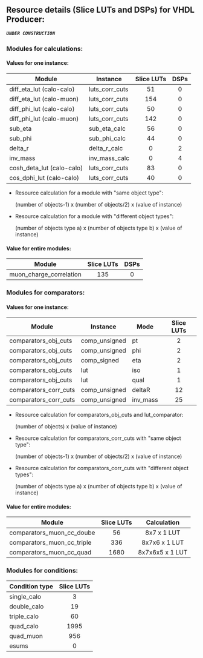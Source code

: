 ## Resource details (Slice LUTs and DSPs) for VHDL Producer:

***`UNDER CONSTRUCTION`***

### Modules for calculations:
#### Values for one instance:

| Module                    | Instance       | Slice LUTs | DSPs |
| --------------------------|----------------|:----------:|:----:|
| diff_eta_lut (calo-calo)  | luts_corr_cuts |         51 |    0 |
| diff_eta_lut (calo-muon)  | luts_corr_cuts |        154 |    0 |
| diff_phi_lut (calo-calo)  | luts_corr_cuts |         50 |    0 |
| diff_phi_lut (calo-muon)  | luts_corr_cuts |        142 |    0 |
| sub_eta                   | sub_eta_calc   |         56 |    0 |
| sub_phi                   | sub_phi_calc   |         44 |    0 |
| delta_r                   | delta_r_calc   |          0 |    2 |
| inv_mass                  | inv_mass_calc  |          0 |    4 |
| cosh_deta_lut (calo-calo) | luts_corr_cuts |         83 |    0 |
| cos_dphi_lut (calo-calo)  | luts_corr_cuts |         40 |    0 |

* Resource calculation for a module with "same object type":
 
   (number of objects-1) x (number of objects/2) x (value of instance)
 
* Resource calculation for a module with "different object types":
 
   (number of objects type a) x (number of objects type b) x (value of instance)

#### Value for entire modules: 

| Module                   | Slice LUTs | DSPs |
| -------------------------|:-----:|:----:|
| muon_charge_correlation  |   135 |    0 |

### Modules for comparators:
#### Values for one instance:

| Module                | Instance      | Mode     | Slice LUTs |
| ----------------------|---------------|----------|:-----:|
| comparators_obj_cuts  | comp_unsigned | pt       |     2 |
| comparators_obj_cuts  | comp_unsigned | phi      |     2 |
| comparators_obj_cuts  | comp_signed   | eta      |     2 |
| comparators_obj_cuts  | lut           | iso      |     1 |
| comparators_obj_cuts  | lut           | qual     |     1 |
| comparators_corr_cuts | comp_unsigned | deltaR   |    12 |
| comparators_corr_cuts | comp_unsigned | inv_mass |    25 |

* Resource calculation for comparators_obj_cuts and lut_comparator:
 
   (number of objects) x (value of instance)
 
* Resource calculation for comparators_corr_cuts with "same object type":
 
   (number of objects-1) x (number of objects/2) x (value of instance)
 
* Resource calculation for comparators_corr_cuts with "different object types":
 
   (number of objects type a) x (number of objects type b) x (value of instance)

#### Value for entire modules: 

| Module                     | Slice LUTs | Calculation |
| ---------------------------|:-----:|:----------------:|
| comparators_muon_cc_doube  |    56 | 8x7 x 1 LUT      |
| comparators_muon_cc_triple |   336 | 8x7x6 x 1 LUT    |
| comparators_muon_cc_quad   |  1680 | 8x7x6x5 x 1 LUT  |

### Modules for conditions:

| Condition type             | Slice LUTs |
| ---------------------------|:-----:|
| single_calo                |     3 |
| double_calo                |    19 |
| triple_calo                |    60 |
| quad_calo                  |  1995 |
| quad_muon                  |   956 |
| esums                      |     0 | [comparators_obj_cuts output used in algo]
